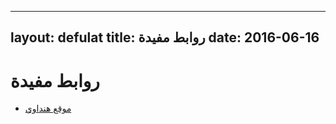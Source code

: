 -------
layout: defulat
title: روابط مفيدة
date: 2016-06-16
-------

# روابط مفيدة

* [موقع هنداوي](سيب)